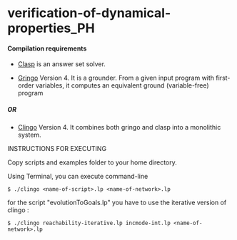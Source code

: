 # verification-of-dynamical-properties_PH

#### Compilation requirements
  
  - [Clasp](http://sourceforge.net/projects/potassco/files/clasp/) is an answer set solver.
  
  - [Gringo](http://sourceforge.net/projects/potassco/files/gringo/) Version 4.
  It is a grounder. From a given input program with first-order variables, it computes an equivalent ground (variable-free) program
  
  ##### OR
  
  - [Clingo](http://sourceforge.net/projects/potassco/files/clingo/) Version 4.
  It combines both gringo and clasp into a monolithic system.

INSTRUCTIONS FOR EXECUTING

Copy scripts and examples folder to your home directory.

Using Terminal, you can execute command-line 

	$ ./clingo <name-of-script>.lp <name-of-network>.lp

for the script "evolutionToGoals.lp" you have to use the iterative version of clingo :

	$ ./clingo reachability-iterative.lp incmode-int.lp <name-of-network>.lp

